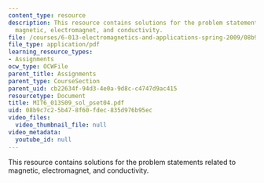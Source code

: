 ```yaml
---
content_type: resource
description: This resource contains solutions for the problem statements related to
  magnetic, electromagnet, and conductivity.
file: /courses/6-013-electromagnetics-and-applications-spring-2009/08b9c7c25b478f60fdec835d976b95ec_MIT6_013S09_sol_pset04.pdf
file_type: application/pdf
learning_resource_types:
- Assignments
ocw_type: OCWFile
parent_title: Assignments
parent_type: CourseSection
parent_uid: cb22634f-94d3-4e0a-9d8c-c4747d9ac415
resourcetype: Document
title: MIT6_013S09_sol_pset04.pdf
uid: 08b9c7c2-5b47-8f60-fdec-835d976b95ec
video_files:
  video_thumbnail_file: null
video_metadata:
  youtube_id: null
---
```

This resource contains solutions for the problem statements related to magnetic, electromagnet, and conductivity.

